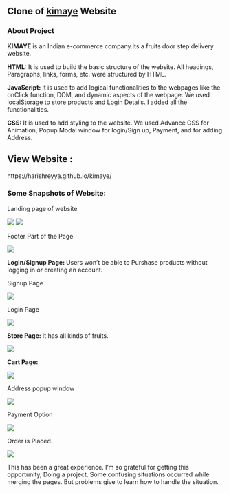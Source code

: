<h2>Clone of <a href="https://www.kimaye.com">kimaye</a> Website</h2> 

<h3>About Project</h3>

<p><strong>KIMAYE</strong> is an Indian e-commerce company.Its a fruits door step delivery website.</p>
<p><strong>HTML:  </strong><span></span>It is used to build the basic structure of the website. All headings, Paragraphs, links, forms, etc. were structured by HTML.</p>
<p><strong>JavaScript:  </strong><span></span>It is used to add logical functionalities to the webpages like the onClick function, DOM, and dynamic aspects of the webpage. We used localStorage to store products and Login Details. I added all the functionalities.</p>
<p><strong>CSS: </strong><span></span>It is used to add styling to the website. We used Advance CSS for Animation, Popup Modal window for login/Sign up, Payment, and for adding Address.</p>

<h2>View Website : </h2>
<p>https://harishreyya.github.io/kimaye/<p>
  
  
<h3>Some Snapshots of Website:</h3>



<p>Landing page of website</p>
<img src = "https://user-images.githubusercontent.com/87423101/135589828-fb8a042e-34d4-4a6e-a7ce-27bd0e1dcb7b.png"/>
<img src = "https://user-images.githubusercontent.com/87423101/135589990-4076dd97-7133-4ab7-bb21-80f587732da4.png"/>
<p>Footer Part of the Page</p>
<img src="https://user-images.githubusercontent.com/87423101/135590217-b2abf071-f7d2-41fb-b807-658131239dc5.png"/>

<p><strong>Login/Signup Page: </strong><span></span>Users won’t be able to Purshase products without logging in or creating an account.</p>

<p>Signup Page</p>

<img src="https://user-images.githubusercontent.com/87423101/135591830-43cd6e3e-ab88-47f8-93cf-7383cb83443e.png"/>

<p>Login Page</p>
<img src="https://user-images.githubusercontent.com/87423101/135591678-571cee8c-ccdd-46a9-a7e0-7d9591bfecdf.png"/>
<p><strong>Store Page: </strong><span></span>It has all kinds of fruits.</p>
<img src="https://user-images.githubusercontent.com/87423101/135590547-03605870-5889-4e90-814e-477115592f6b.png"/>



<p><strong>Cart Page:  </strong><span></span></p>
<img src="https://user-images.githubusercontent.com/87423101/135590912-c2b47149-b0e6-45a8-9ec7-c95ad46df937.png"/>

<p>Address popup window</p>
<img src="https://user-images.githubusercontent.com/87423101/135591028-7c80faa2-344c-41fa-8f56-0d34d93b0c31.png"/>
<p>Payment Option</p>
<img src="https://user-images.githubusercontent.com/87423101/135591120-29096633-6ee9-44eb-9b15-a5416bf83d12.png"/>
<p>Order is Placed.</p>
<img src = "https://user-images.githubusercontent.com/87423101/135591285-4216890a-c7a6-4bb1-8ac1-3618eeb335ae.png"/>

<p>This has been a great experience. I’m so grateful for getting this opportunity, Doing a project. Some confusing situations occurred while merging the pages. But problems give to learn how to handle the situation.</p>
